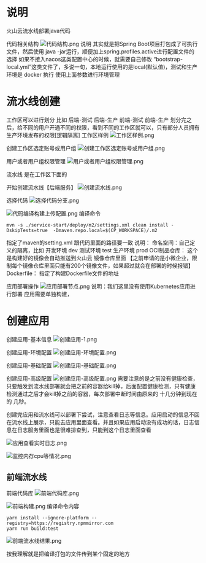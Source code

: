 # 说明
火山云流水线部署java代码

代码相关结构
![代码结构.png](image/代码结构.png)
说明
其实就是把Spring Boot项目打包成了可执行文件，然后使用 java -jar运行，顺便加上spring.profiles.active进行配置文件的选择
如果不接入nacos这类配置中心的时候，就需要自己修改 “bootstrap-local.yml”这类文件了，多说一句，本地运行使用的是local(默认值)，测试和生产环境是 docker 执行 使用上面参数进行环境管理

# 流水线创建

工作区可以进行划分
比如
后端-测试
后端-生产
前端-测试
前端-生产
划分完之后，给不同的用户开通不同的权限，看到不同的工作区就可以，只有部分人员拥有生产环境发布的权限[逻辑隔离]
工作区样例
![工作区样例.png](image/工作区样例.png)

创建工作区选定账号或用户组
![创建工作区选定账号或用户组.png](image/创建工作区选定账号或用户组.png)

用户或者用户组权限管理
![用户或者用户组权限管理.png](image/用户或者用户组权限管理.png)

流水线 是在工作区下面的

开始创建流水线【后端服务】
![创建流水线.png](image/创建流水线.png)

选择代码
![选择代码分支.png](image/选择代码分支.png)

![代码编译构建上传配置.png](image/代码编译构建上传配置.png)
编译命令
```shell
mvn -s ./service-start/deploy/m2/settings.xml clean install -DskipTests=true  -Dmaven.repo.local=$(CP_WORKSPACE)/.m2
```

指定了maven的setting.xml 跟代码里面的路径要一致
说明：
命名空间：自己定义的隔离，比如 开发环境 dev 测试环境 test 生产环境 prod
OCI制品仓库： 这个是构建好的镜像会自动推送到火山云 镜像仓库里面 【之前申请的是小微企业，限制每个镜像仓库里面只能有200个镜像文件，如果超过就会在部署的时候报错】
Dockerfile： 指定了构建Dockerfile文件的地址

应用部署操作
![应用部署节点.png](image/应用部署节点.png)
说明：我们这里没有使用Kubernetes应用进行部署
应用需要单独构建，


# 创建应用
创建应用-基本信息
![创建应用-1.png](image/创建应用-1.png)

创建应用-环境配置
![创建应用-环境配置.png](image/创建应用-环境配置.png)

创建应用-基础配置
![创建应用-基础配置.png](image/创建应用-基础配置.png)

创建应用-高级配置
![创建应用-高级配置.png](image/创建应用-高级配置.png)
需要注意的是之前没有健康检查，只要触发到流水线部署就会把之前的容器给kill掉，后面配置健康检测，只有健康检测通过之后才会kill掉之前的容器，每次部署中断时间由原来的 十几分钟到现在的 几秒。

创建完应用和流水线可以部署下尝试，注意查看日志等信息。应用启动的信息不回在流水线上展示，只能去应用里面查看。并且如果应用启动没有成功的话，日志信息在日志服务里面也是很难排查到，只能到这个日志里面查看

![应用查看实时日志.png](image/应用查看实时日志.png)

![监控内存cpu等情况.png](image/监控内存cpu等情况.png)

## 前端流水线
前端代码库
![前端代码库.png](image/前端代码库.png)

![前端构建.png](image/前端构建.png)
编译命令内容

```shell
yarn install --ignore-platform --registry=https://registry.npmmirror.com
yarn run build:test
```

![前端流水线结果.png](image/前端流水线结果.png)

按我理解就是把编译打包的文件传到某个固定的地方